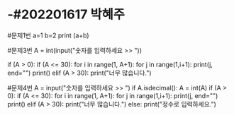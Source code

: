 # -#202201617 박혜주

#문제1번
a=1
b=2
print (a+b)

#문제3번
A = int(input("숫자를 입력하세요 >> "))                      

if (A > 0):
  if (A <= 30):
    for i in range(1, A+1):
      for j in range(1,i+1):
        print(j, end="")
      print()
  elif (A > 30):
    print("너무 많습니다.")

#문제4번
A = input("숫자를 입력하세요 >> ")
if A.isdecimal():
  A = int(A)
  if (A > 0):
    if (A <= 30):
      for i in range(1, A+1):
        for j in range(1,i+1):
          print(j, end="")
        print()
    elif (A > 30):
      print("너무 많습니다.")
else:
  print("정수로 입력하세요.")
